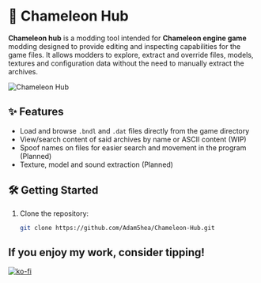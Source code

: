 # 🦎 Chameleon Hub

**Chameleon hub** is a modding tool intended for **Chameleon engine game** modding designed to provide editing and inspecting capabilities for the game files. It allows modders to explore, extract and override files, models, textures and configuration data without the need to manually extract the archives.

![Chameleon Hub](./chameleon-hub-banner.png)

## ✨ Features
- Load and browse `.bndl` and `.dat` files directly from the game directory
- View/search content of said archives by name or ASCII content (WIP)
- Spoof names on files for easier search and movement in the program (Planned)
- Texture, model and sound extraction (Planned)

## 🛠 Getting Started

1. Clone the repository:
   ```bash
   git clone https://github.com/Adam5hea/Chameleon-Hub.git

## If you enjoy my work, consider tipping!

[![ko-fi](https://ko-fi.com/img/githubbutton_sm.svg)](https://ko-fi.com/W7W21HVB2N)
